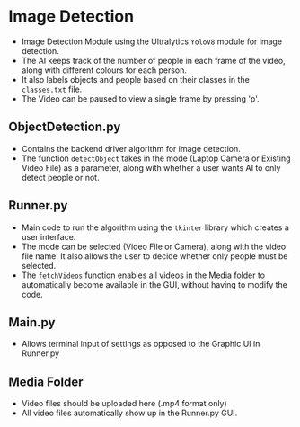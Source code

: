 # Image Detection
- Image Detection Module using the Ultralytics ```YoloV8``` module for image detection.
- The AI keeps track of the number of people in each frame of the video, along with different colours for each person.
- It also labels objects and people based on their classes in the ```classes.txt``` file.
- The Video can be paused to view a single frame by pressing 'p'.

## ObjectDetection.py
- Contains the backend driver algorithm for image detection.
- The function ```detectObject``` takes in the mode (Laptop Camera or Existing Video File) as a parameter, along with whether a user wants  AI to only detect people or not.

## Runner.py
- Main code to run the algorithm using the ```tkinter``` library which creates a user interface.
- The mode can be selected (Video File or Camera), along with the video file name. It also allows the user to decide whether only people must be selected.
- The ```fetchVideos``` function enables all videos in the Media folder to automatically become available in the GUI, without having to modify the code.

## Main.py
- Allows terminal input of settings as opposed to the Graphic UI in Runner.py
## Media Folder
- Video files should be uploaded here (.mp4 format only)
- All video files automatically show up in the Runner.py GUI.